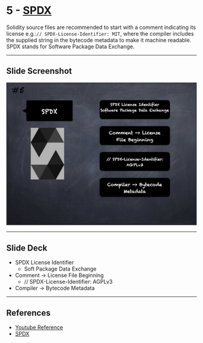 # 5 - [SPDX](SPDX.md)
Solidity source files are recommended to start with a comment indicating its license e.g.:`// SPDX-License-Identifier: MIT`, where the compiler includes the supplied string in the bytecode metadata to make it machine readable. SPDX stands for Software Package Data Exchange.

___
## Slide Screenshot
![005.jpg](../../images/2.%20Solidity%20101/005.jpg)
___
## Slide Deck
- SPDX License Identifier
	- Soft Package Data Exchange
- Comment -> License File Beginning
	- // SPDX-License-Identifier: AGPLv3
- Compiler -> Bytecode Metadata
___
## References
- [Youtube Reference](https://youtu.be/5eLqFac5Tkg?t=463)
- [SPDX](https://spdx.org/)


